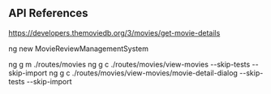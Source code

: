 ## API References
https://developers.themoviedb.org/3/movies/get-movie-details


ng new MovieReviewManagementSystem

ng g m ./routes/movies
ng g c ./routes/movies/view-movies --skip-tests --skip-import
ng g c ./routes/movies/view-movies/movie-detail-dialog --skip-tests --skip-import